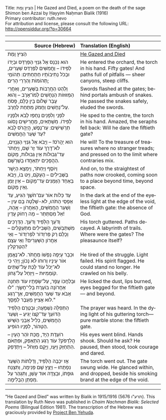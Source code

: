 <html>
<head></head>
<body>
Title: הֵצִיץ וָמֵת | He Gazed and Died, a poem on the death of the sage Shimon ben Azzai by Ḥayyim Naḥman Bialik (1916)<br />
Primary contributor: ruth.nevo<br />
For attribution and license, please consult the following URL: <a href="http://opensiddur.org/?p=30664">http://opensiddur.org/?p=30664</a>
<p />
<hr />

<table style="margin-left: auto;margin-right: auto;" class="draggable">
<thead><tr><th id="x" style="text-align: right;">Source (Hebrew)</th><th style="text-align: left;">Translation (English)</th></tr></thead>
<tbody>
<tr><td style="vertical-align:top;">
<div class="liturgy" lang="he">
הֵצִיץ וָמֵת
</span></div></td>
 
<td style="vertical-align:top;">
<div class="english" lang="en">
<u>He Gazed and Died</u>
</div></td></tr>


<tr><td style="vertical-align:top;">
<div class="liturgy" lang="he">
הוּא נִכְנַס אֶל גִּנְזֵי הַפַּרְדֵּס וּבְיָדוֹ לַפִּידוֹ –
וַחֲמִשִּׁים לַפַּרְדֵּס שְׁעָרִים,
וּבְכֹל נְתִיבוֹתָיו חַתְחַתִּים: תְּהוֹמֵי תְהוֹמוֹת
וְהַרְרֵי הָרִים;
</span></div></td>
 
<td style="vertical-align:top;">
<div class="english" lang="en">
He entered the orchard, the torch in his hand. 
Fifty gates!
And paths full of pitfalls — 
sheer canyons, steep cliffs.
</div></td></tr>


<tr><td style="vertical-align:top;">
<div class="liturgy" lang="he">
וְלַהַט הַחֲרָבוֹת בַּשְּׁעָרִים, וְאַחֲרֵי הַמְּזוּזוֹת
הַנְּחָשִׁים לְמוֹ־אָרֶב –
וְהוּא עָבַר שָׁלוֹם בֵּין כֻּלָּם, פָּסֹחַ עַל־נְחָשִׁים
וְחָמֹק מִתַּחַת לֶחָרֶב.
</span></div></td>
 
<td style="vertical-align:top;">
<div class="english" lang="en">
Swords flashed at the gates; behind portals 
ambush of snakes.
He passed the snakes safely, 
eluded the swords.
</div></td></tr>


<tr><td style="vertical-align:top;">
<div class="liturgy" lang="he">
לִפְנַי וְלִפְנִים נֶחְפַּז לָבֹא וּלְפָנָיו לַפִּידוֹ.
מִשְׁתָּאִים, מַחֲרִישִׁים
נָסוֹגוּ תַרְשִׁישִׁים: עַז־נֶפֶשׁ, הֲיַהֲרֹס לָבֹא
עַד שַׁעַר הַחֲמִשִּׁים?
</span></div></td>
 
<td style="vertical-align:top;">
<div class="english" lang="en">
He sped to the centre, the torch in his hand. 
Amazed, the seraphs 
fell back: Will he dare 
the fiftieth gate?
</div></td></tr>


<tr><td style="vertical-align:top;">
<div class="liturgy" lang="he">
הוּא יַהֲרֹס! – וַיָּבֹא אֶל גִּנְזֵי הַגְּנָזִים,
לֹא־דָרַךְ עוֹד זָר שָׁם,
וַיַּחְתֹּר עַד־גְּבוּלוֹת אֵין גְּבוּלוֹת, מְקוֹם הַהֲפָכִים
יִתְאַחֲדוּ בְשָׁרְשָׁם.
</span></div></td>
 
<td style="vertical-align:top;">
<div class="english" lang="en">
He will! To the treasure of treasures 
where no stranger treads; 
and pressed on to the limit 
where contraries mix.
</div></td></tr>


<tr><td style="vertical-align:top;">
<div class="liturgy" lang="he">
וַיּוֹסֶף וַיַּחְתֹּר, וַיִּמְצָא הַיָּשָׁר בַּשְּׁבִילִים –
הֶעָקֹם,
וַיֵּט בּוֹ, וַיָּבֹא בְּאַחַד הַזְּמַנִּים עַד־מָקוֹם –
אֵין זְמַן וְאֵין מָקוֹם.
</span></div></td>
 
<td style="vertical-align:top;">
<div class="english" lang="en">
And on, to the straightest of paths 
now crooked, 
coming soon to a place 
beyond time, beyond space.
</div></td></tr>


<tr><td style="vertical-align:top;">
<div class="liturgy" lang="he">
עַד כְּלוֹת אוֹר עִם־חֹשֶׁךְ הִגִּיעַ, עַד אַפְסֵי הַתֹּהוּ,
לֹא-שָׁלְטָה בָם עַיִן –
וְשַׁעַר הַחֲמִשִּׁים, הָאַחֲרוֹן – אֲהָהּ, אֵל מִסְתַּתֵּר –
מָה רָחוֹק עֲדַיִן!
</span></div></td>
 
<td style="vertical-align:top;">
<div class="english" lang="en">
In the dark at the end of the eyeless light 
at the edge of the void, 
the fiftieth gate: 
the absence of God.
</div></td></tr>


<tr><td style="vertical-align:top;">
<div class="liturgy" lang="he">
וְדֹעֵךְ הַלַּפִּיד וְדֹעֵךְ.  הַדְּרָכִים מִשְׁתַּבְּשִׁים,
הַשְּׁבִילִים מִתְעַקְּלִים –
וְכֻלָּם רַק פְּרֹזְדוֹר לִפְרֹזְדוֹר – וְאֵי אַחֲרוֹן הַשְּׁעָרִים?
וְאֵי עֶצֶם הַטְּרַקְלִין?
</span></div></td>
 
<td style="vertical-align:top;">
<div class="english" lang="en">
His torch guttered. Paths decayed.
A labyrinth of trails.
Where were the gates?
The pleasaunce itself?
</div></td></tr>


<tr><td style="vertical-align:top;">
<div class="liturgy" lang="he">
וּכְבָר עָיְפָה נַפְשׁוֹ מֵחֲתֹר. לֹא־נֶאֱמַן אוֹר עֵינָיו
וְרוּחוֹ לֹא נָכוֹן;
וַיְהִי כִּי לֹא־יָכֹל עוֹד לֶכֶת עַל־שְׁתַּיִם קוֹמְמִיּוּת –
וַיִּזְחַל עַל־גָּחוֹן.
</span></div></td>
 
<td style="vertical-align:top;">
<div class="english" lang="en">
He tired of the struggle. Light failed.
His spirit flagged.
He could stand no longer.
He crawled on his belly.
</div></td></tr>


<tr><td style="vertical-align:top;">
<div class="liturgy" lang="he">
וּבְלַחֲכוֹ עָפָר, עַל־שְׂפָתָיו עוֹד תְּחִנָּה אַחֲרוֹנָה
בּוֹעֶרֶת בְּלִי־חָשָׂךְ:
"לוּ אָבֹא עַד שַׁעַר הַחֲמִשִּׁים, אַךְ־רֶגַע לוּא אָצִיץ
מֵעֵבֶר לַמָּסָךְ."
</span></div></td>
 
<td style="vertical-align:top;">
<div class="english" lang="en">
He licked the dust, lips burned,
eyes begged
for the fiftieth gate —
and beyond. 
</div></td></tr>


<tr><td style="vertical-align:top;">
<div class="liturgy" lang="he">
הַתְּפִלָּה נִשְׁמָעָה; וּבְטֶרֶם הַלַּפִּיד הַדּוֹעֵךְ
עַד־קִצּוֹ יַגִּיעַ –
וְשַׁעַר הַחֲמִשִּׁים, כְּלִיל אַבְנֵי הַשַּׁיִשׁ הַטָּהוֹר,
לְפָנָיו הוֹפִיעַ.
</span></div></td>
 
<td style="vertical-align:top;">
<div class="english" lang="en">
The prayer was heard. In the dying light 
of his guttering torch— 
pure marble stone: 
the fiftieth gate.
</div></td></tr>


<tr><td style="vertical-align:top;">
<div class="liturgy" lang="he">
רוֹעֶדֶת הַיָּד, מֻכַּת זֹהַר הָעָיִן –הֲלִדְפֹּק?
עוֹד רֶגַע הִתְאַפֵּק,
וּפִתְאֹם הִתְחַזֵּק וַיָּעָז, וַיָּקָם מִזְּחֹל –
וַיִּתְדַּפֵּק.
</span></div></td>
 
<td style="vertical-align:top;">
<div class="english" lang="en">
His eyes went blind. Hands shook. Should he ask?
He paused, then stood, 
took courage 
and dared.
</div></td></tr>


<tr><td style="vertical-align:top;">
<div class="liturgy" lang="he">
אָז יִכְבֶּה הַלַּפִּיד, וְדַלְתוֹת הַשַּׁעַר נִפְתָּחוּ –
וַיָּצֶץ שָׁם פְּנִימָה,
וַתִּצְנַח גּוּפָתוֹ, וּבְצִדָּהּ אוּד עָשֵׁן, וַתִּגְהַּר
עַל מִפְתַּן   הַבְּלִימָה.
</span></div></td>
 
<td style="vertical-align:top;">
<div class="english" lang="en">
The torch went out. The gate swung wide. He glanced within, 
and dropped, beside his smoking brand 
at the edge 
of the void.
</div></td></tr>
</tbody></table>

<hr />

"He Gazed and Died" was written by Bialik in 1915/1916 (5676 תרע"ו). This translation by Ruth Nevo was published in <em>Chaim Nachman Bialik: Selected Poems</em> (Bilingual Edition 1981). The transcription of the Hebrew was graciously provided by <a href="https://benyehuda.org/bialik/bia091.html">Project Ben Yehuda</a>.

&nbsp;
</body>
</html>